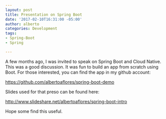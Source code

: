 ```yaml
---
layout: post
title: Presentation on Spring Boot
date: '2017-02-10T16:31:00 -05:00'
author: alberto
categories: Development
tags:
- Spring-Boot
- Spring

---
```


A few months ago, I was invited to speak on Spring Boot and Cloud Native. This was a good discussion. It was fun to build an app from scratch using Boot. For those interested, you can find the app in my github account:

<a href="https://github.com/albertoaflores/spring-boot-demo">https://github.com/albertoaflores/spring-boot-demo</a>

Slides used for that preso can be found here:

<a href="http://www.slideshare.net/albertoaflores/spring-boot-intro">http://www.slideshare.net/albertoaflores/spring-boot-intro</a>

Hope some find this useful.